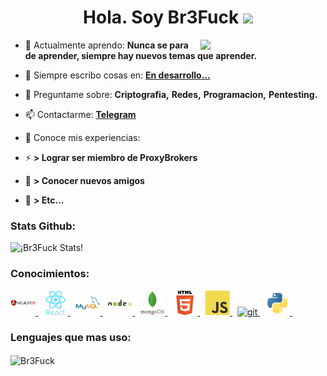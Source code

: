 <!-- Br3Fuck Repository Code -->

<h1 align="center">Hola. Soy Br3Fuck  <img src="https://media.giphy.com/media/hvRJCLFzcasrR4ia7z/giphy.gif" width="25px"></h1>
<img src="https://avatars.githubusercontent.com/u/85564395?s=400&u=5a290f99665f793b9541454b47e5d8f16dba4fcc&v=4" width="200px" align="right">


- 🌱 Actualmente aprendo: **Nunca se para de aprender, siempre hay nuevos temas que aprender.**

- 📝 Siempre escribo cosas en: **[En desarrollo...](https://localhost:8080)**

- 💬 Preguntame sobre: **Criptografia,** **Redes,** **Programacion,** **Pentesting.**

- 📫 Contactarme: **[Telegram](https://t.me/br3fuck)**

- 📄 Conoce mis experiencias:

- ⚡ **> Lograr ser miembro de ProxyBrokers**

- 🐢 **> Conocer nuevos amigos**

- 🐸 **> Etc...**

<h3>Stats Github:</h3>

![¡Br3Fuck Stats!](https://github-readme-stats.vercel.app/api?username=br3fuck&show_icons=true)

<h3>Conocimientos:</h3>

<p align="left"> <a href="https://angular.io" target="_blank"> <img src="https://raw.githubusercontent.com/devicons/devicon/master/icons/angularjs/angularjs-original-wordmark.svg" alt="Angular.JS" width="40" height="40"/> </a>&nbsp; 
<a href="https://reactjs.org/" target="_blank"> <img src="https://raw.githubusercontent.com/devicons/devicon/master/icons/react/react-original-wordmark.svg" alt="React.JS" width="40" height="40"/> </a>&nbsp;
<a href="https://www.mysql.com/" target="_blank"> <img src="https://raw.githubusercontent.com/devicons/devicon/master/icons/mysql/mysql-original-wordmark.svg" alt="mysql" width="40" height="40"/> </a>&nbsp;
<a href="https://nodejs.org" target="_blank"> <img src="https://raw.githubusercontent.com/devicons/devicon/master/icons/nodejs/nodejs-original-wordmark.svg" alt="nodejs" width="40" height="40"/> </a>&nbsp;
<a href="https://www.mongodb.com/" target="_blank"> <img src="https://raw.githubusercontent.com/devicons/devicon/master/icons/mongodb/mongodb-original-wordmark.svg" alt="mongodb" width="40" height="40"/> </a>&nbsp;
<a href="https://www.w3.org/html/" target="_blank"> <img src="https://raw.githubusercontent.com/devicons/devicon/master/icons/html5/html5-original-wordmark.svg" alt="html5" width="40" height="40"/> </a>&nbsp;
<a href="https://developer.mozilla.org/en-US/docs/Web/JavaScript" target="_blank"> <img src="https://raw.githubusercontent.com/devicons/devicon/master/icons/javascript/javascript-original.svg" alt="javascript" width="40" height="40"/> </a>&nbsp;
<a href="https://git-scm.com/" target="_blank"> <img src="https://www.vectorlogo.zone/logos/git-scm/git-scm-icon.svg" alt="git" width="40" height="40"/> </a>&nbsp;
<a href="https://www.python.org" target="_blank"> <img src="https://raw.githubusercontent.com/devicons/devicon/master/icons/python/python-original.svg" alt="python" width="40" height="40"/> </a>&nbsp;
  
<h3>Lenguajes que mas uso:</h3>
<p><img align="center" src="https://github-readme-stats.vercel.app/api/top-langs?username=br3fuck&show_icons=true&locale=en&layout=compact" alt="Br3Fuck" /></p>




